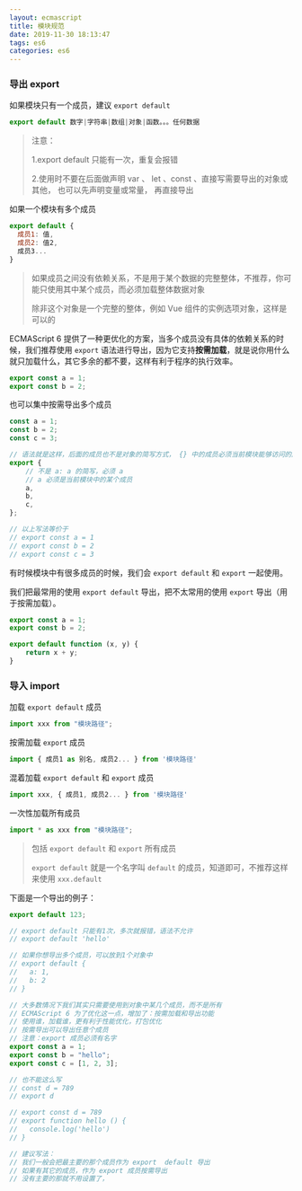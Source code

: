 ```yaml
---
layout: ecmascript
title: 模块规范
date: 2019-11-30 18:13:47
tags: es6
categories: es6
---
```


### 导出 export

如果模块只有一个成员，建议 `export default`

```javascript
export default 数字|字符串|数组|对象|函数。。。任何数据
```

> 注意：
>
> 1.export default 只能有一次，重复会报错
>
> 2.使用时不要在后面做声明 var 、 let 、const 、直接写需要导出的对象或其他， 也可以先声明变量或常量， 再直接导出

如果一个模块有多个成员

```javascript
export default {
  成员1: 值,
  成员2: 值2,
  成员3...
}
```

> 如果成员之间没有依赖关系，不是用于某个数据的完整整体，不推荐，你可能只使用其中某个成员，而必须加载整体数据对象
>
> 除非这个对象是一个完整的整体，例如 Vue 组件的实例选项对象，这样是可以的

ECMAScript 6 提供了一种更优化的方案，当多个成员没有具体的依赖关系的时候，我们推荐使用 `export` 语法进行导出，因为它支持**按需加载**，就是说你用什么就只加载什么，其它多余的都不要，这样有利于程序的执行效率。

```javascript
export const a = 1;
export const b = 2;
```

也可以集中按需导出多个成员

```javascript
const a = 1;
const b = 2;
const c = 3;

// 语法就是这样，后面的成员也不是对象的简写方式， {} 中的成员必须当前模块能够访问的成员名称
export {
	// 不是 a: a 的简写，必须 a
	// a 必须是当前模块中的某个成员
	a,
	b,
	c,
};

// 以上写法等价于
// export const a = 1
// export const b = 2
// export const c = 3
```

有时候模块中有很多成员的时候，我们会 `export default` 和 `export` 一起使用。

我们把最常用的使用 `export default` 导出，把不太常用的使用 `export` 导出（用于按需加载）。

```javascript
export const a = 1;
export const b = 2;

export default function (x, y) {
	return x + y;
}
```

### 导入 import

加载 `export default` 成员

```javascript
import xxx from "模块路径";
```

按需加载 `export` 成员

```javascript
import { 成员1 as 别名, 成员2... } from '模块路径'
```

混着加载 `export default` 和 `export` 成员

```javascript
import xxx, { 成员1, 成员2... } from '模块路径'
```

一次性加载所有成员

```javascript
import * as xxx from "模块路径";
```

> 包括 `export default` 和 `export` 所有成员
>
> `export default` 就是一个名字叫 `default` 的成员，知道即可，不推荐这样来使用 `xxx.default`

下面是一个导出的例子：

```js
export default 123;

// export default 只能有1次，多次就报错，语法不允许
// export default 'hello'

// 如果你想导出多个成员，可以放到1个对象中
// export default {
//   a: 1,
//   b: 2
// }

// 大多数情况下我们其实只需要使用到对象中某几个成员，而不是所有
// ECMAScript 6 为了优化这一点，增加了：按需加载和导出功能
// 使用谁，加载谁，更有利于性能优化，打包优化
// 按需导出可以导出任意个成员
// 注意：export 成员必须有名字
export const a = 1;
export const b = "hello";
export const c = [1, 2, 3];

// 也不能这么写
// const d = 789
// export d

// export const d = 789
// export function hello () {
//   console.log('hello')
// }

// 建议写法：
// 我们一般会把最主要的那个成员作为 export  default 导出
// 如果有其它的成员，作为 export 成员按需导出
// 没有主要的那就不用设置了，
```
